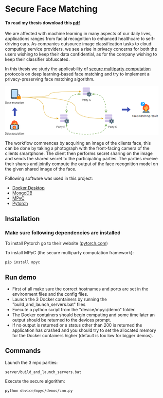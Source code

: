 # Secure Face Matching
#### To read my thesis download this [pdf](https://github.com/Fluxmux/master-thesis/blob/master/thesis.pdf)
We are affected with machine learning in many aspects of our daily lives, applications ranges from facial recognition to enhanced healthcare to self-driving cars. As companies outsource image classification tasks to cloud computing service providers, we see a rise in privacy concerns for both the users wishing to keep their data confidential, as for the company wishing to keep their classifier obfuscated.

In this thesis we study the applicability of [secure multiparty computation](https://en.wikipedia.org/wiki/Secure_multi-party_computation "MPC") protocols on deep learning-based face matching and try to implement a privacy-preserving face matching algorithm.

![Workflow](https://github.com/Fluxmux/master-thesis/blob/master/fig/workflow.png)

The workflow commences by acquiring an image of the clients face, this can be done by taking a photograph with the front-facing camera of the clients smartphone. The client then performs secret sharing on the image and sends the shared secret to the participating parties. The parties receive their shares and jointly compute the output of the face recognition model on the given shared image of the face.

Following software was used in this project:
* [Docker Desktop](https://www.docker.com/products/docker-desktop)
* [MongoDB](https://mongodb.com)
* [MPyC](https://github.com/lschoe/mpyc)
* [Pytorch](https://pytorch.org/)


## Installation
### Make sure following dependencies are installed
To install Pytorch go to their website ([pytorch.com](https://pytorch.org/))

To install MPyC (the secure multiparty computation framework):

```
pip install mpyc
```

## Run demo
- First of all make sure the correct hostnames and ports are set in the environment files and the config files.
- Launch the 3 Docker containers by running the "build_and_launch_servers.bat" files.
- Execute a python script from the "device/mpyc/demo" folder.
- The Docker containers should begin computing and some time later an output should be returned to the devices prompt.
- If no output is returned or a status other than 200 is returned the application has crashed and you should try to set the allocated memory for the Docker containers higher (default is too low for bigger demos).

## Commands
Launch the 3 mpc parties:
```
server/build_and_launch_servers.bat
```

Execute the secure algorithm:
```
python device/mpyc/demos/cnn.py
```
